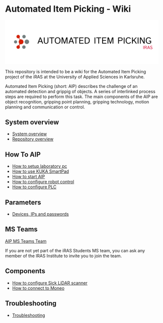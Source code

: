 # Automated Item Picking - Wiki

<img src="images/header-image.png">

This repository is intended to be a wiki for the Automated Item Picking project of the iRAS at the University of Applied Sciences in Karlsruhe.

Automated Item Picking (short: AIP) describes the challenge of an automated detection and grippig of objects. A series of interlinked process steps are required to perform this task.
The main components of the AIP are object recognition, gripping point planning, gripping technology, motion planning and communication or control.

## System overview

- [System overview](/docs/system_overview.md)
- [Repository overview](/docs/overview_repository.md)

## How To AIP

- [How to setup laboratory pc](/docs/how_to_setup_laboratory_pc.md)
- [How to use KUKA SmartPad](/docs/how_to_use_kuka_hmi.md)
- [How to start AIP](/docs/how_to_start_aip.md)
- [How to configure robot control](/docs/how_to_configure_robot_control.md)
- [How to configure PLC](/docs/how_to_configure_plc.md)

## Parameters

- [Devices, IPs and passwords](/docs/devices_ips_and_passwords.md)

## MS Teams

[AIP MS Teams Team](https://hskarlsruhede.sharepoint.com/:f:/s/Robolab/EqgV9DKqqRJDrYVzu5INeNgBFf0JPXn-Eccabwk7Z6qXew?e=pYTAJ6)

If you are not yet part of the iRAS Students MS team, you can ask any member of the IRAS Institute to invite you to join the team.

## Components

- [How to configure Sick LiDAR scanner](/docs/how_to_configure_sick_scanner.md)
- [How to connect to Moneo](/docs/how_to_connect_to_Moneo.md)

## Troubleshooting

- [Troubleshooting](/docs/troubleshooting.md)
